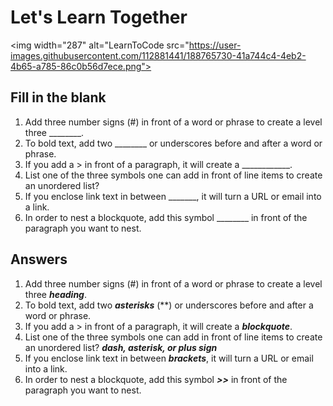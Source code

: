 # Let's Learn Together

<img width="287" 
alt="LearnToCode src="https://user-images.githubusercontent.com/112881441/188765730-41a744c4-4eb2-4b65-a785-86c0b56d7ece.png">

## Fill in the blank

1. Add three number signs (#) in front of a word or phrase to create a level three ________.
2. To bold text, add two ________ or underscores before and after a word or phrase.
3. If you add a > in front of a paragraph, it will create a ____________.
4. List one of the three symbols one can add in front of line items to create an unordered list?
5. If you enclose link text in between _______, it will turn a URL or email into a link.
6. In order to nest a blockquote, add this symbol ________ in front of the paragraph you want to nest.

## Answers

1. Add three number signs (#) in front of a word or phrase to create a level three ***heading***.
2. To bold text, add two ***asterisks*** (**) or underscores before and after a word or phrase.
3. If you add a > in front of a paragraph, it will create a ***blockquote***.
4. List one of the three symbols one can add in front of line items to create an unordered list? ***dash, asterisk, or plus sign***
5. If you enclose link text in between ***brackets***, it will turn a URL or email into a link.
6. In order to nest a blockquote, add this symbol ***>>*** in front of the paragraph you want to nest.
